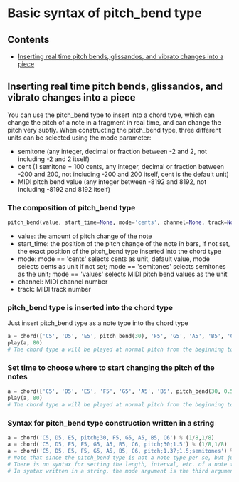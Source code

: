 # Basic syntax of pitch_bend type



## Contents

- [Inserting real time pitch bends, glissandos, and vibrato changes into a piece](#inserting-real-time-pitch-bends-glissandos-and-vibrato-changes-into-a-piece)



## Inserting real time pitch bends, glissandos, and vibrato changes into a piece

You can use the pitch_bend type to insert into a chord type, which can change the pitch of a note in a fragment in real time, and can change the pitch very subtly.
When constructing the pitch_bend type, three different units can be selected using the mode parameter:

* semitone (any integer, decimal or fraction between -2 and 2, not including -2 and 2 itself)
* cent (1 semitone = 100 cents, any integer, decimal or fraction between -200 and 200, not including -200 and 200 itself, cent is the default unit)
* MIDI pitch bend value (any integer between -8192 and 8192, not including -8192 and 8192 itself)



### The composition of pitch_bend type

```python
pitch_bend(value, start_time=None, mode='cents', channel=None, track=None)
```

- value: the amount of pitch change of the note
- start_time: the position of the pitch change of the note in bars, if not set, the exact position of the pitch_bend type inserted into the chord type
- mode: mode == 'cents' selects cents as unit, default value, mode selects cents as unit if not set; mode == 'semitones' selects semitones as the unit; mode == 'values' selects MIDI pitch bend values as the unit
- channel: MIDI channel number
- track: MIDI track number



### pitch_bend type is inserted into the chord type

Just insert pitch_bend type as a note type into the chord type

```python
a = chord(['C5', 'D5', 'E5', pitch_bend(30), 'F5', 'G5', 'A5', 'B5', 'C6']) % (1/8,1/8)
play(a, 80)
# The chord type a will be played at normal pitch from the beginning to E5, and the notes after that will be played 30 cents higher (that's 0.3 semitones)
```



### Set time to choose where to start changing the pitch of the notes

```python
a = chord(['C5', 'D5', 'E5', 'F5', 'G5', 'A5', 'B5', pitch_bend(30, 0.5)]) % (1/8,1/8)
play(a, 80)
# The chord type a will be played at normal pitch from the beginning to bar 0.5, and subsequent notes will be played at a pitch of 30 cents (that is, 0.3 semitone) (with bar 0 as the beginning)
```



### Syntax for pitch_bend type construction written in a string

```python
a = chord('C5, D5, E5, pitch;30, F5, G5, A5, B5, C6') % (1/8,1/8)
a = chord('C5, D5, E5, F5, G5, A5, B5, C6, pitch;30;1.5') % (1/8,1/8)
a = chord('C5, D5, E5, F5, G5, A5, B5, C6, pitch;1.37;1.5;semitones') % (1/8,1/8)
# Note that since the pitch_bend type is not a note type per se, but just a message informing of a change in pitch of a note, in the syntax written in a string
# There is no syntax for setting the length, interval, etc. of a note type using parentheses, e.g. pitch_bend;30(.8;.) This does not work.
# In syntax written in a string, the mode argument is the third argument, after value and start_time, and the next two arguments are channel and track
```

